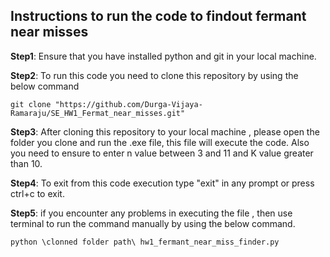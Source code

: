 ## Instructions to run the code to findout fermant near misses


**Step1**: Ensure that you have installed python and git in your local machine.

**Step2**: To run this code you need to clone this repository by using the below command 

``` git clone "https://github.com/Durga-Vijaya-Ramaraju/SE_HW1_Fermat_near_misses.git" ```

**Step3**: After cloning this repository to your local machine  , please open the folder you clone and run the .exe file, this file will execute the code. Also you need to ensure to enter n value between 3 and 11 and K value greater than 10.

**Step4**: To exit from this code execution type "exit" in any prompt or press ctrl+c to exit.

**Step5**: if you encounter any problems in executing the file , then use terminal to run the command manually by using the below command.

``` python \clonned folder path\ hw1_fermant_near_miss_finder.py ```


